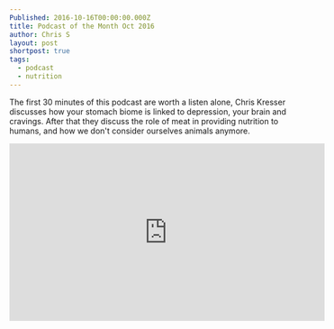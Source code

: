 ```yaml
---
Published: 2016-10-16T00:00:00.000Z
title: Podcast of the Month Oct 2016
author: Chris S
layout: post
shortpost: true
tags:
  - podcast
  - nutrition
---
```

The first 30 minutes of this podcast are worth a listen alone, Chris Kresser discusses how your stomach biome is linked to depression, your brain and cravings. After that they discuss the role of meat in providing nutrition to humans, and how we don't consider ourselves animals anymore.

<iframe width="560" height="315" src="https://www.youtube.com/embed/v_2vNj8pshY" frameborder="0" allowfullscreen></iframe>
